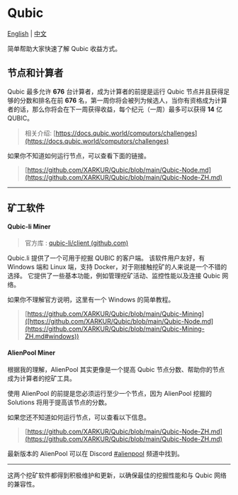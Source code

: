 # Qubic

[English](https://github.com/XARKUR/Qubic/blob/main/README.md) | [中文](https://github.com/XARKUR/Qubic/blob/main/README-ZH.md)

简单帮助大家快速了解 Qubic 收益方式。



## 节点和计算者

Qubic 最多允许 **676** 台计算者，成为计算者的前提是运行 Qubic 节点并且获得足够的分数和排名在前 **676** 名，第一周你将会被列为候选人，当你有资格成为计算者的话，那么你将会在下一周获得收益，每个纪元（一周）最多可以获得 **14** 亿 QUBIC。

> 相关介绍: [https://docs.qubic.world/computors/challenges](https://docs.qubic.world/computors/challenges)



如果你不知道如何运行节点，可以查看下面的链接。

> [https://github.com/XARKUR/Qubic/blob/main/Qubic-Node.md](https://github.com/XARKUR/Qubic/blob/main/Qubic-Node-ZH.md)

****

## 矿工软件



#### Qubic-li Miner

> 官方库 : [qubic-li/client (github.com)](https://github.com/qubic-li/client)

Qubic.li 提供了一个可用于挖掘 QUBIC 的客户端。 该软件用户友好，有 Windows 端和 Linux 端，支持 Docker，对于刚接触挖矿的人来说是一个不错的选择。 它提供了一些基本功能，例如管理挖矿活动、监控性能以及连接 Qubic 网络。



如果你不理解官方说明，这里有一个 Windows 的简单教程。

> [https://github.com/XARKUR/Qubic/blob/main/Qubic-Mining]([https://github.com/XARKUR/Qubic/blob/main/Qubic-Node.md](https://github.com/XARKUR/Qubic/blob/main/Qubic-Mining-ZH.md#windows))  



#### AlienPool Miner

根据我的理解，AlienPool 其实更像是一个提高 Qubic 节点分数、帮助你的节点成为计算者的挖矿工具。

使用 AlienPool 的前提是您必须运行至少一个节点，因为 AlienPool 挖掘的 Solutions 将用于提高该节点的分数。

如果您还不知道如何运行节点，可以查看以下信息。

> [https://github.com/XARKUR/Qubic/blob/main/Qubic-Node-ZH.md](https://github.com/XARKUR/Qubic/blob/main/Qubic-Node-ZH.md)

最新版本的 AlienPool 可以在 Discord [#alienpool](https://discord.com/channels/768887649540243497/1090967907867054081) 频道中找到。

***

这两个挖矿软件都得到积极维护和更新，以确保最佳的挖掘性能和与 Qubic 网络的兼容性。
